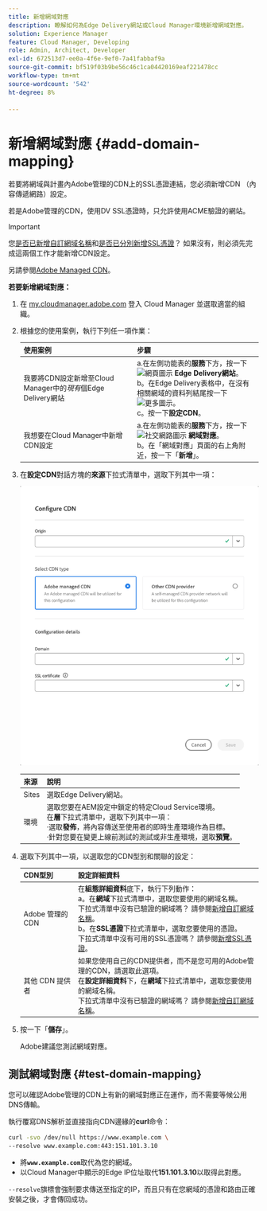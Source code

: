 ```yaml
---
title: 新增網域對應
description: 瞭解如何為Edge Delivery網站或Cloud Manager環境新增網域對應。
solution: Experience Manager
feature: Cloud Manager, Developing
role: Admin, Architect, Developer
exl-id: 672513d7-ee0a-4f6e-9ef0-7a41fabbaf9a
source-git-commit: bf519f03b9be56c46c1ca04420169eaf221478cc
workflow-type: tm+mt
source-wordcount: '542'
ht-degree: 8%

---
```



# 新增網域對應 {#add-domain-mapping}

若要將網域與計畫內Adobe管理的CDN上的SSL憑證連結，您必須新增CDN （內容傳遞網路）設定。

若是Adobe管理的CDN，使用DV SSL憑證時，只允許使用ACME驗證的網站。

>[!IMPORTANT]
>
>您[是否已新增自訂網域名稱](/help/implementing/cloud-manager/custom-domain-names/add-custom-domain-name.md)和[是否已分別新增SSL憑證](/help/implementing/cloud-manager/managing-ssl-certifications/add-ssl-certificate.md)？ 如果沒有，則必須先完成這兩個工作才能新增CDN設定。

另請參閱[Adobe Managed CDN](https://www.aem.live/docs/byo-cdn-adobe-managed)。

**若要新增網域對應：**

1. 在 [my.cloudmanager.adobe.com](https://my.cloudmanager.adobe.com/) 登入 Cloud Manager 並選取適當的組織。

1. 根據您的使用案例，執行下列任一項作業：

   | 使用案例 | 步驟 |
   | --- | --- |
   | 我要將CDN設定新增至Cloud Manager中的&#x200B;*現有*&#x200B;個Edge Delivery網站 | a.在左側功能表的&#x200B;**服務**&#x200B;下方，按一下![網頁圖示](https://spectrum.adobe.com/static/icons/workflow_18/Smock_WebPages_18_N.svg) **Edge Delivery網站**。<br>b。在Edge Delivery表格中，在沒有相關網域的資料列結尾按一下![更多圖示](https://spectrum.adobe.com/static/icons/workflow_18/Smock_More_18_N.svg)。<br>c。按一下&#x200B;**設定CDN**。 |
   | 我想要在Cloud Manager中新增CDN設定 | a.在左側功能表的&#x200B;**服務**&#x200B;下方，按一下![社交網路圖示](https://spectrum.adobe.com/static/icons/workflow_18/Smock_SocialNetwork_18_N.svg) **網域對應**。<br>b。在「網域對應」頁面的右上角附近，按一下「**新增**」。 |

1. 在&#x200B;**設定CDN**&#x200B;對話方塊的&#x200B;**來源**&#x200B;下拉式清單中，選取下列其中一項：

   ![設定CDN對話方塊](/help/implementing/cloud-manager/assets/configure-cdn-dialog.png)

   | 來源 | 說明 |
   | --- | --- |
   | Sites | 選取Edge Delivery網站。 |
   | 環境 | 選取您要在AEM設定中鎖定的特定Cloud Service環境。<br>在&#x200B;**層**&#x200B;下拉式清單中，選取下列其中一項：<br>·選取&#x200B;**發佈**，將內容傳送至使用者的即時生產環境作為目標。<br>·針對您要在變更上線前測試的測試或非生產環境，選取&#x200B;**預覽**。 |

1. 選取下列其中一項，以選取您的CDN型別和關聯的設定：

   | CDN型別 | 設定詳細資料 |
   | --- | --- |
   | Adobe 管理的 CDN | 在&#x200B;**組態詳細資料**&#x200B;底下，執行下列動作：<br>a。在&#x200B;**網域**&#x200B;下拉式清單中，選取您要使用的網域名稱。<br>下拉式清單中沒有已驗證的網域嗎？ 請參閱[新增自訂網域名稱](/help/implementing/cloud-manager/custom-domain-names/add-custom-domain-name.md)。<br>b。在&#x200B;**SSL憑證**&#x200B;下拉式清單中，選取您要使用的憑證。<br>下拉式清單中沒有可用的SSL憑證嗎？ 請參閱[新增SSL憑證](/help/implementing/cloud-manager/managing-ssl-certifications/add-ssl-certificate.md)。 |
   | 其他 CDN 提供者 | 如果您使用自己的CDN提供者，而不是您可用的Adobe管理的CDN，請選取此選項。<br>在&#x200B;**設定詳細資料**&#x200B;下，在&#x200B;**網域**&#x200B;下拉式清單中，選取您要使用的網域名稱。<br>下拉式清單中沒有已驗證的網域嗎？ 請參閱[新增自訂網域名稱](/help/implementing/cloud-manager/custom-domain-names/add-custom-domain-name.md)。 |

1. 按一下「**儲存**」。

   Adobe建議您測試網域對應。

## 測試網域對應 {#test-domain-mapping}

您可以確認Adobe管理的CDN上有新的網域對應正在運作，而不需要等候公用DNS傳輸。

執行覆寫DNS解析並直接指向CDN邊緣的&#x200B;**curl**&#x200B;命令：

```bash
curl -svo /dev/null https://www.example.com \
--resolve www.example.com:443:151.101.3.10
```

* 將&#x200B;**`www.example.com`**&#x200B;取代為您的網域。
* 以Cloud Manager中顯示的Edge IP位址取代&#x200B;**151.101.3.10**&#x200B;以取得此對應。

`--resolve`旗標會強制要求傳送至指定的IP，而且只有在您網域的憑證和路由正確安裝之後，才會傳回成功。

